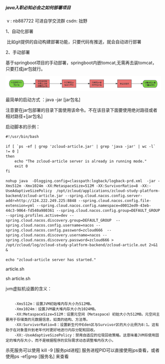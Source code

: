 #####                                                                                                        java入职必知必会之如何部署项目

​                                                                                                                      v :  nb887722  可进自学交流群             csdn:    拙野



1、自动化部署

​    比如git提供的自动构建部署功能，只要代码有推送，就会自动进行部署

2、手动部署

​    基于springboot项目的手动部署，springboot内嵌tomcat,无需再去装tomcat，只要打成jar包就行。

![部署项目流程图](图片\部署项目流程图.png)

最简单的启动方式 ：java -jar [jar包名]  

  注意要在jar包部署的目录下面使用该命令。不在该目录下面要使用绝对路径或者相对路径+[jar包名]

启动脚本的示例：

```
#!/usr/bin/bash

if [ `ps -ef | grep 'zcloud-article.jar' | grep 'java -jar' | wc -l` != 0 ]
then
    echo "The zcloud-article server is already in running mode."
    exit 0
fi

nohup java  -Dlogging.config=classpath:logback/logback-prd.xml  -jar -Xms512m -Xmx1024m -XX:MetaspaceSize=512M -XX:SurvivorRatio=8 -XX:-UseAdaptiveSizePolicy  /opt/zcloud/applications/zcloud-study-platform-backend/zcloud-article.jar --spring.cloud.nacos.config.server-addr=http://124.222.249.225:8848 --spring.cloud.nacos.config.file-extension=yml --spring.cloud.nacos.config.namespace=d0012ed9-43eb-44c3-9064-fd540a980361 --spring.cloud.nacos.config.group=DEFAULT_GROUP --spring.profiles.active=dev --spring.cloud.nacos.discovery.group=DEFAULT_GROUP  --spring.cloud.nacos.config.username=nacos --spring.cloud.nacos.config.password=zcloud666  --spring.cloud.nacos.discovery.username=nacos --spring.cloud.nacos.discovery.password=zcloud666 > /opt/zcloud/log/zcloud-study-platform-backend/zcloud-article.out 2>&1 &

echo "zcloud-article server has started."

```

article.sh

sh article.sh

jvm虚拟机设置的含义：

```

    -Xms512m：设置JVM初始堆内存大小为512MB。
    -Xmx1024m：设置JVM最大堆内存大小为1024MB。
    -XX:MetaspaceSize=512M：设置元空间（Metaspace）初始大小为512MB。元空间主要用于存储类的元数据信息，如类的结构、方法等。
    -XX:SurvivorRatio=8：设置新生代中Eden区与Survivor区的大小比例为8:1。这有助于在对象晋升到老年代时更好地进行内存分配和回收。
    -XX:-UseAdaptiveSizePolicy：禁用自适应的垃圾回收策略。这意味着JVM将使用固定的堆内存大小，而不是根据程序的实际需求动态调整堆内存大小。

```



杀死服务可以使用  kill -9 [服务pid进程]   服务进程PID可以直接使用jps查看，或者使用ps -ef|grep  [服务名] 来查看